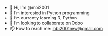 - 👋 Hi, I’m @mbi2001
- 👀 I’m interested in Python programming
- 🌱 I’m currently learning R, Python
- 💞️ I’m looking to collaborate on Odoo
- 📫 How to reach me: mbi2001new@gmail.com

<!---
mbi2001/mbi2001 is a ✨ special ✨ repository because its `README.md` (this file) appears on your GitHub profile.
You can click the Preview link to take a look at your changes.
--->
